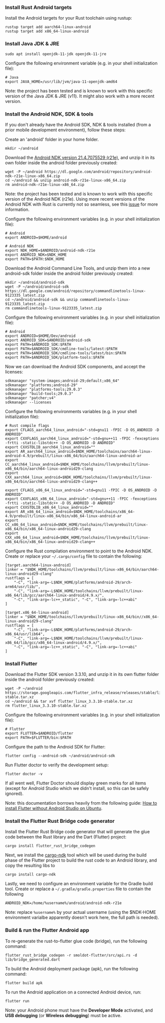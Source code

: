 
### Install Rust Android targets

Install the Android targets for your Rust toolchain using rustup:

```
rustup target add aarch64-linux-android
rustup target add x86_64-linux-android
```

### Install Java JDK & JRE


```
sudo apt install openjdk-11-jdk openjdk-11-jre
```

Configure the following environment variable (e.g. in your shell initialization file):
```
# Java
export JAVA_HOME=/usr/lib/jvm/java-11-openjdk-amd64
```

Note: the project has been tested and is known to work with this specific version of the Java JDK & JRE (v11). It might also work with a more recent version.

### Install the Android NDK, SDK & tools

If you don't already have the Android SDK, NDK & tools installed (from a prior mobile development environment), follow these steps:

Create an 'android' folder in your home folder.
```
mkdir ~/android
```

Download the [Android NDK version 21.4.7075529 (r21e)](https://dl.google.com/android/repository/android-ndk-r21e-linux-x86_64.zip), and unzip it in its own folder inside the android folder previously created:
```
wget -P ~/android https://dl.google.com/android/repository/android-ndk-r21e-linux-x86_64.zip
cd ~/android && unzip android-ndk-r21e-linux-x86_64.zip
rm android-ndk-r21e-linux-x86_64.zip
```

Note: the project has been tested and is known to work with this specific version of the Android NDK (r21e). Using more recent versions of the Android NDK with Rust is currently not so seamless, see this [issue](https://github.com/rust-lang/rust/issues/103673#user-content-fn-7-7531e3f8887b1ffc75952e25210dd077) for more information.

Configure the following environment variables (e.g. in your shell initialization file):
```
# Android
export ANDROID=$HOME/android

# Android NDK
export NDK_HOME=$ANDROID/android-ndk-r21e
export ANDROID_NDK=$NDK_HOME
export PATH=$PATH:$NDK_HOME
```

Download the Android Command Line Tools, and unzip them into a new android-sdk folder inside the android folder previously created:
```
mkdir ~/android/android-sdk
wget -P ~/android/android-sdk https://dl.google.com/android/repository/commandlinetools-linux-9123335_latest.zip
cd ~/android/android-sdk && unzip commandlinetools-linux-9123335_latest.zip
rm commandlinetools-linux-9123335_latest.zip
```

Configure the following environment variables (e.g. in your shell initialization file):
```
# Android
export ANDROID=$HOME/Dev/android
export ANDROID_SDK=$ANDROID/android-sdk
export PATH=$ANDROID_SDK:$PATH
export PATH=$ANDROID_SDK/cmdline-tools/latest:$PATH
export PATH=$ANDROID_SDK/cmdline-tools/latest/bin:$PATH
export PATH=$ANDROID_SDK/platform-tools:$PATH
```

Now we can download the Android SDK components, and accept the licenses:
```
sdkmanager "system-images;android-29;default;x86_64"
sdkmanager "platforms;android-29"
sdkmanager "platforms-tools;29.0.3"
sdkmanager "build-tools;29.0.3"
sdkmanager "patcher;v4"
sdkmanager --licenses
```

Configure the following environments variables (e.g. in your shell initialization file):
```
# Rust compile flags
export CFLAGS_aarch64_linux_android="-std=gnu11 -fPIC -D OS_ANDROID -D ANDROID"
export CXXFLAGS_aarch64_linux_android="-std=gnu++11 -fPIC -fexceptions -frtti -static-libstdc++ -D OS_ANDROID -D ANDROID" 
export CXXSTDLIB_aarch64_linux_android=""
export AR_aarch64_linux_android=$NDK_HOME/toolchains/aarch64-linux-android-4.9/prebuilt/linux-x86_64/bin/aarch64-linux-android-ar
export CC_aarch64_linux_android=$NDK_HOME/toolchains/llvm/prebuilt/linux-x86_64/bin/aarch64-linux-android29-clang
export CXX_aarch64_linux_android=$NDK_HOME/toolchains/llvm/prebuilt/linux-x86_64/bin/aarch64-linux-android29-clang++

export CFLAGS_x86_64_linux_android="-std=gnu11 -fPIC -D OS_ANDROID -D ANDROID"
export CXXFLAGS_x86_64_linux_android="-std=gnu++11 -fPIC -fexceptions -frtti -static-libstdc++ -D OS_ANDROID -D ANDROID"
export CXXSTDLIB_x86_64_linux_android=""
export AR_x86_64_linux_android=$NDK_HOME/toolchains/x86_64-4.9/prebuilt/linux-x86_64/bin/x86_64-linux-android-ar
export CC_x86_64_linux_android=$NDK_HOME/toolchains/llvm/prebuilt/linux-x86_64/bin/x86_64-linux-android29-clang
export CXX_x86_64_linux_android=$NDK_HOME/toolchains/llvm/prebuilt/linux-x86_64/bin/x86_64-linux-android29-clang++
```

Configure the Rust compilation environment to point to the Android NDK. Create or replace your `~/.cargo/config` file to contain the following:
```
[target.aarch64-linux-android]
linker = "$NDK_HOME/toolchains/llvm/prebuilt/linux-x86_64/bin/aarch64-linux-android29-clang"
rustflags = [
    "-C", "link-arg=-L$NDK_HOME/platforms/android-29/arch-arm64/usr/lib/",
    "-C", "link-arg=-L$NDK_HOME/toolchains/llvm/prebuilt/linux-x86_64/lib/gcc/aarch64-linux-android/4.9.x/",
    "-C", "link-arg=-lc++_static", "-C", "link-arg=-lc++abi"
]

[target.x86_64-linux-android]
linker = "$NDK_HOME/toolchains/llvm/prebuilt/linux-x86_64/bin//x86_64-linux-android29-clang"
rustflags = [
    "-C", "link-arg=-L$NDK_HOME/platforms/android-29/arch-x86_64/usr/lib64",
    "-C", "link-arg=-L$NDK_HOME/toolchains/llvm/prebuilt/linux-x86_64/lib/gcc/x86_64-linux-android/4.9.x/",
    "-C", "link-arg=-lc++_static", "-C", "link-arg=-lc++abi"
]
```

### Install Flutter

Download the Flutter SDK version 3.3.10, and unzip it in its own flutter folder inside the android folder previously created:

```
wget -P ~/android https://storage.googleapis.com/flutter_infra_release/releases/stable/linux/flutter_linux_3.3.10-stable.tar.xz
cd ~/android && tar xvf flutter_linux_3.3.10-stable.tar.xz
rm flutter_linux_3.3.10-stable.tar.xz
```

Configure the following environment variables (e.g. in your shell initialization file):
```
# Flutter
export FLUTTER=$ANDROID/flutter
export PATH=$FLUTTER/bin:$PATH
```

Configure the path to the Android SDK for Flutter:
```
flutter config --android-sdk ~/android/android-sdk
```

Run Flutter doctor to verify the development setup:
```
flutter doctor -v
```

If all went well, Flutter Doctor should display green marks for all items (except for Android Studio which we didn't install, so this can be safely ignored).

Note: this documentation borrows heavily from the following guide: [How to install Flutter without Android Studio on Ubuntu](https://ksrk.medium.com/install-flutter-without-android-studio-on-ubuntu-a14a66a88f9f). 

### Install the Flutter Rust Bridge code generator

Install the Flutter Rust Bridge code generator that will generate the glue code between the Rust library and the Dart (Flutter) project:
```
cargo install flutter_rust_bridge_codegen
```

Next, we install the [cargo-ndk](https://github.com/bbqsrc/cargo-ndk) tool which will be used during the build phase of the Flutter project to build the rust code to an Android library, and copy the resulting libs to 
```
cargo install cargo-ndk
```

Lastly, we need to configure an environment variable for the Gradle build tool. Create or replace a `~/.gradle/gradle.properties` file to contain the following
```
ANDROID_NDK=/home/%username%/android/android-ndk-r21e
```
Note: replace `%username%` by your actual username (using the $NDK-HOME environment varialbe apparently doesn't work here, the full path is needed).

### Build & run the Flutter Android app

To re-generate the rust-to-flutter glue code (bridge), run the following command:
```
flutter_rust_bridge_codegen -r smoldot-flutter/src/api.rs -d lib/bridge_generated.dart
```
To build the Android deployment package (apk), run the following command:
```
flutter build apk
```
To run the Android application on a connected Android device, run:
```
flutter run
```
Note: your Android phone must have the **Developer Mode** activated, and **USB debugging** (or **Wireless debugging**) must be active.

